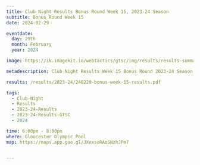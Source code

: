 ```yaml
---
title: Club Night Results Bonus Round Week 15, 2023-24 Season
subtitle: Bonus Round Week 15 
date: 2024-02-29

eventdate:
  day: 29th
  month: February
  year: 2024

image: https://ik.imagekit.io/webtactics/gtsc/img/results/results-summary-15.jpg

metadescription: Club Night Results Week 15 Bonus Round 2023-24 Season

results: /results/2023-24/240229-bonus-week-15-results.pdf

tags:
  - Club-Night
  - Results
  - 2023-24-Results
  - 2023-24-Results-GTSC
  - 2024

time: 6:00pm - 8:00pm
where: Gloucester Olympic Pool
map: https://maps.app.goo.gl/JXexsoRAoSNzhJPm7


---
```






